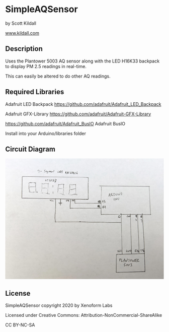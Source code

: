 # SimpleAQSensor

by Scott Kildall

www.kildall.com

## Description
Uses the Plantower 5003 AQ sensor along with the LED H16K33 backpack to display PM 2.5 readings in real-time.

This can easily be altered to do other AQ readings.

## Required Libraries
Adafruit LED Backpack
https://github.com/adafruit/Adafruit_LED_Backpack

Adafruit GFX-Library
https://github.com/adafruit/Adafruit-GFX-Library

https://github.com/adafruit/Adafruit_BusIO
Adafruit BusIO

Install into your Arduino/libraries folder


## Circuit Diagram
![](handdrawn_circuit_diagram.jpg)


## License
SimpleAQSensor copyright 2020 by Xenoform Labs


Licensed under Creative Commons: Attribution-NonCommercial-ShareAlike

CC BY-NC-SA